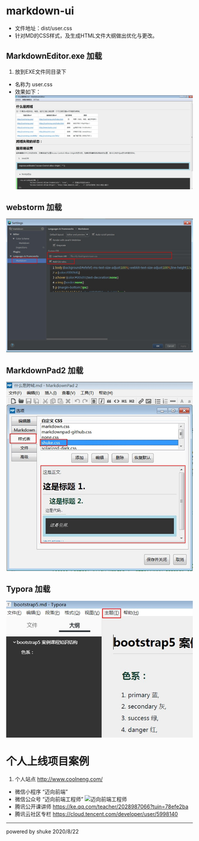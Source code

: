 # markdown-ui 
- 文件地址：dist/user.css
- 针对MD的CSS样式，及生成HTML文件大纲做出优化与更改。

##  MarkdownEditor.exe 加载
1. 放到EXE文件同目录下
- 名称为 user.css
- 效果如下：
![](./source/eg1.jpg)

## webstorm 加载
![](./source/eg2.jpg)

## MarkdownPad2 加载
![](./source/eg3.jpg)

## Typora 加载
![](./source/eg4.jpg)
 

 
# 个人上线项目案例
1. 个人站点 http://www.coolneng.com/
- 微信小程序 “迈向前端”
- 微信公众号 “迈向前端工程师”
	![迈向前端工程师](http://www.coolneng.com/qrcode.jpg)
- 腾讯公开课讲师 https://ke.qq.com/teacher/2028987066?tuin=78efe2ba
- 腾讯云社区专栏 https://cloud.tencent.com/developer/user/5998140


--------------------------
powered by shuke  2020/8/22